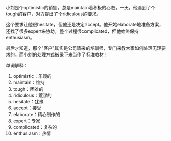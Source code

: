 小刘是个optimistic的销售，总是maintain着积极的心态。一天，他遇到了个tough的客户，对方提出了个ridiculous的要求。

这个要求让他很hesitate，但他还是决定accept。他开始elaborate地准备方案，还找了很多expert来协助。整个过程很complicated，但他始终保持enthusiasm。

最后才知道，那个"客户"其实是公司请来的培训师，专门来教大家如何处理无理要求的。而小刘的处理方式被录下来当作了标准教材！

单词解释：
1. optimistic：乐观的
2. maintain：维持
3. tough：困难的
4. ridiculous：荒谬的
5. hesitate：犹豫
6. accept：接受
7. elaborate：精心制作的
8. expert：专家
9. complicated：复杂的
10. enthusiasm：热情 